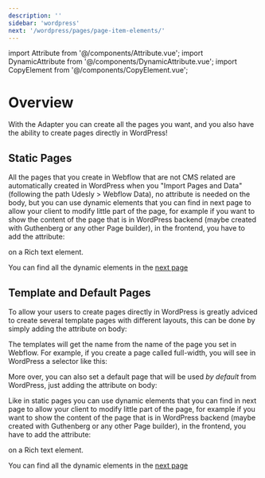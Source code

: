 ```yaml
---
description: ''
sidebar: 'wordpress'
next: '/wordpress/pages/page-item-elements/'
---
```


import Attribute from '@/components/Attribute.vue';
import DynamicAttribute from '@/components/DynamicAttribute.vue';
import CopyElement from '@/components/CopyElement.vue';

# Overview

With the Adapter you can create all the pages you want, and you also have the ability to create pages directly in WordPress!

## Static Pages

All the pages that you create in Webflow that are not CMS related are automatically created in WordPress when you "Import Pages and Data" (following the path Udesly > Webflow Data), no attribute is needed on the body, but you can use dynamic elements that you can find in next page to allow your client to modify little part of the page, for example if you want to show the content of the page that is in WordPress backend (maybe created with Guthenberg or any other Page builder), in the frontend, you have to add the attribute:

<Attribute name="item" value="content" />

on a Rich text element. 

You can find all the dynamic elements in the [next page](/wordpress/pages/page-item-elements/)

## Template and Default Pages

To allow your users to create pages directly in WordPress is greatly adviced to create several template pages with different layouts, this can be done by simply adding the attribute on body:

<Attribute name="page" value="template" />

The templates will get the name from the name of the page you set in Webflow. For example, if you create a page called full-width, you will see in WordPress a selector like this:

<div align="center">
  <g-image src="~/assets/images/template-selector.png" />
</div>

More over, you can also set a default page that will be used *by default* from WordPress, just adding the attribute on body:

<Attribute name="page" value="default" />

Like in static pages you can use dynamic elements that you can find in next page to allow your client to modify little part of the page, for example if you want to show the content of the page that is in WordPress backend (maybe created with Guthenberg or any other Page builder), in the frontend, you have to add the attribute:

<Attribute name="item" value="content" />

on a Rich text element. 

You can find all the dynamic elements in the [next page](/wordpress/pages/page-item-elements/)